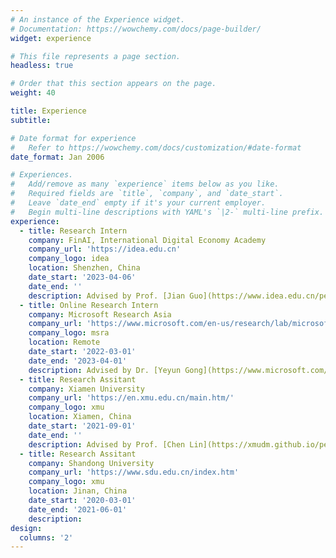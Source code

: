 ```yaml
---
# An instance of the Experience widget.
# Documentation: https://wowchemy.com/docs/page-builder/
widget: experience

# This file represents a page section.
headless: true

# Order that this section appears on the page.
weight: 40

title: Experience
subtitle:

# Date format for experience
#   Refer to https://wowchemy.com/docs/customization/#date-format
date_format: Jan 2006

# Experiences.
#   Add/remove as many `experience` items below as you like.
#   Required fields are `title`, `company`, and `date_start`.
#   Leave `date_end` empty if it's your current employer.
#   Begin multi-line descriptions with YAML's `|2-` multi-line prefix.
experience:
  - title: Research Intern
    company: FinAI, International Digital Economy Academy
    company_url: 'https://idea.edu.cn'
    company_logo: idea
    location: Shenzhen, China
    date_start: '2023-04-06'
    date_end: ''
    description: Advised by Prof. [Jian Guo](https://www.idea.edu.cn/person/guojian/) and Prof. [Heung-Yeung Shum](https://scholar.google.com.hk/citations?user=9akH-n8AAAAJ&hl=zh-CN)
  - title: Online Research Intern
    company: Microsoft Research Asia
    company_url: 'https://www.microsoft.com/en-us/research/lab/microsoft-research-asia/'
    company_logo: msra
    location: Remote
    date_start: '2022-03-01'
    date_end: '2023-04-01'
    description: Advised by Dr. [Yeyun Gong](https://www.microsoft.com/en-us/research/people/yegong/)
  - title: Research Assitant
    company: Xiamen University
    company_url: 'https://en.xmu.edu.cn/main.htm/'
    company_logo: xmu
    location: Xiamen, China
    date_start: '2021-09-01'
    date_end: ''
    description: Advised by Prof. [Chen Lin](https://xmudm.github.io/people/)
  - title: Research Assitant
    company: Shandong University
    company_url: 'https://www.sdu.edu.cn/index.htm'
    company_logo: xmu
    location: Jinan, China
    date_start: '2020-03-01'
    date_end: '2021-06-01'
    description: 
design:
  columns: '2'
---
```

